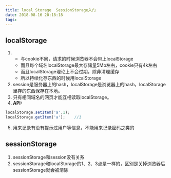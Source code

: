 ```yaml
---
title: local Storage  SessionStorage入门
date: 2018-08-16 20:18:18
tags:
---
```

## localStorage
1. - 与cookie不同，请求的时候浏览器不会带上localStorage
    - 而且每个域名localStorage最大存储量5Mb左右，cookie只有4k左右
    - 而且localStorage理论上不会过期，除非清理缓存
    - 所以持续化存东西的时候用localStorage
2. session是服务器上的hash，localStorage是浏览器上的hash，localStorage里存的东西保存在本地。
3. 只有相同域名的网页才能互相读取localStorage。
4. **API:**
```js
localStorage.setItem('a',1);
localStorage.getItem('a');    //1
```
5. 用来记录有没有提示过用户等信息，不能用来记录密码之类的

## sessionStorage
1. sessionStorage和session没有关系
2. sessionStorage和localStorage的1、2、3点是一样的，区别是关掉浏览器后sessionStorage就会被清除